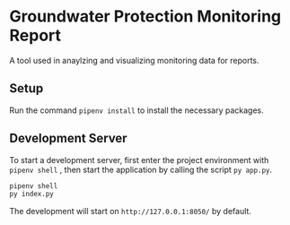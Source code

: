 # Groundwater Protection Monitoring Report

A tool used in anaylzing and visualizing monitoring data for reports.

## Setup

Run the command `pipenv install` to install the necessary packages.

## Development Server

To start a development server, first enter the project environment with `pipenv shell` , then start the application by calling the script `py app.py`.

```sh
pipenv shell
py index.py
```

The development will start on `http://127.0.0.1:8050/` by default.
